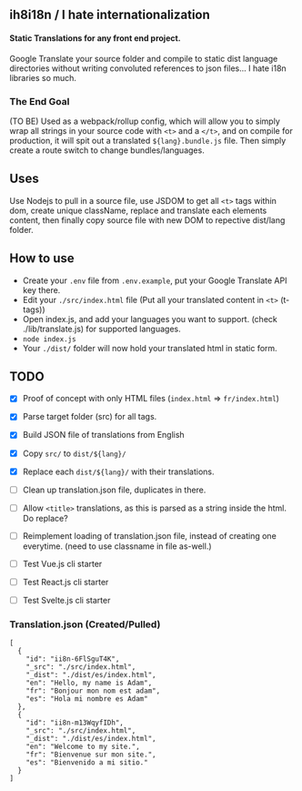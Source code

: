 
## ih8i18n / I hate internationalization

#### Static Translations for any front end project.
Google Translate your source folder and compile to static dist language directories without writing convoluted references to json files... I hate i18n libraries so much.

### The End Goal
(TO BE) Used as a webpack/rollup config, which will allow you to simply wrap all strings in your source code with `<t>` and a `</t>`, and on compile for production, it will spit out a translated `${lang}.bundle.js` file. Then simply create a route switch to change bundles/languages.

## Uses
Use Nodejs to pull in a source file, use JSDOM to get all `<t>` tags within dom, create unique className, replace and translate each elements content, then finally copy source file with new DOM to repective dist/lang folder.

## How to use 
* Create your `.env` file from `.env.example`, put your Google Translate API key there.
* Edit your `./src/index.html` file (Put all your translated content in `<t>` (t-tags))
* Open index.js, and add your languages you want to support. (check ./lib/translate.js) for supported languages.
* `node index.js`
* Your `./dist/` folder will now hold your translated html in static form.


## TODO
- [x] Proof of concept with only HTML files (`index.html` => `fr/index.html`)
- [x] Parse target folder (src) for all <t> tags.
- [x] Build JSON file of translations from English
- [x] Copy `src/` to `dist/${lang}/`
- [x] Replace each `dist/${lang}/` with their translations.
- [ ] Clean up translation.json file, duplicates in there.
- [ ] Allow `<title>` translations, as this is parsed as a string inside the html. Do replace?
- [ ] Reimplement loading of translation.json file, instead of creating one everytime. (need to use classname in file as-well.)
- [ ] Test Vue.js cli starter
- [ ] Test React.js cli starter
- [ ] Test Svelte.js cli starter


### Translation.json (Created/Pulled)
```
[
  {
    "id": "ii8n-6FlSguT4K",
    "_src": "./src/index.html",
    "_dist": "./dist/es/index.html",
    "en": "Hello, my name is Adam",
    "fr": "Bonjour mon nom est adam",
    "es": "Hola mi nombre es Adam"
  },
  {
    "id": "ii8n-m13WqyfIDh",
    "_src": "./src/index.html",
    "_dist": "./dist/es/index.html",
    "en": "Welcome to my site.",
    "fr": "Bienvenue sur mon site.",
    "es": "Bienvenido a mi sitio."
  }
]
```